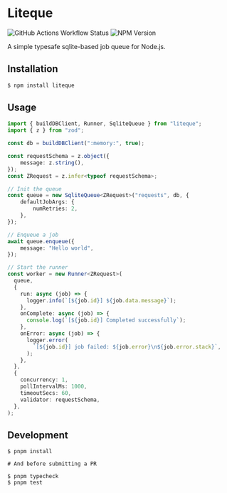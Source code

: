 # Liteque

![GitHub Actions Workflow Status](https://img.shields.io/github/actions/workflow/status/hoarder-app/liteque/ci.yml) ![NPM Version](https://img.shields.io/npm/v/liteque)


A simple typesafe sqlite-based job queue for Node.js.

## Installation

```bash
$ npm install liteque
```

## Usage

```ts
import { buildDBClient, Runner, SqliteQueue } from "liteque";
import { z } from "zod";

const db = buildDBClient(":memory:", true);

const requestSchema = z.object({
    message: z.string(),
});
const ZRequest = z.infer<typeof requestSchema>;

// Init the queue
const queue = new SqliteQueue<ZRequest>("requests", db, {
    defaultJobArgs: {
        numRetries: 2,
    },
});

// Enqueue a job
await queue.enqueue({
    message: "Hello world",
});

// Start the runner
const worker = new Runner<ZRequest>(
  queue,
  {
    run: async (job) => {
      logger.info(`[${job.id}] ${job.data.message}`);
    },
    onComplete: async (job) => {
      console.log(`[${job.id}] Completed successfully`);
    },
    onError: async (job) => {
      logger.error(
        `[${job.id}] job failed: ${job.error}\n${job.error.stack}`,
      );
    },
  },
  {
    concurrency: 1,
    pollIntervalMs: 1000,
    timeoutSecs: 60,
    validator: requestSchema,
  },
);

```

## Development

```base
$ pnpm install

# And before submitting a PR

$ pnpm typecheck
$ pnpm test
```
